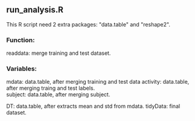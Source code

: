## run_analysis.R

This R script need 2 extra packages: "data.table" and "reshape2".

### Function:
readdata: merge training and test dataset.


### Variables:
mdata:  data.table,  after merging training and test data 
activity: data.table,  after merging traing and test labels.  
subject: data.table,  after merging subject.

DT: data.table, after extracts mean and std from mdata.
tidyData: final dataset.





